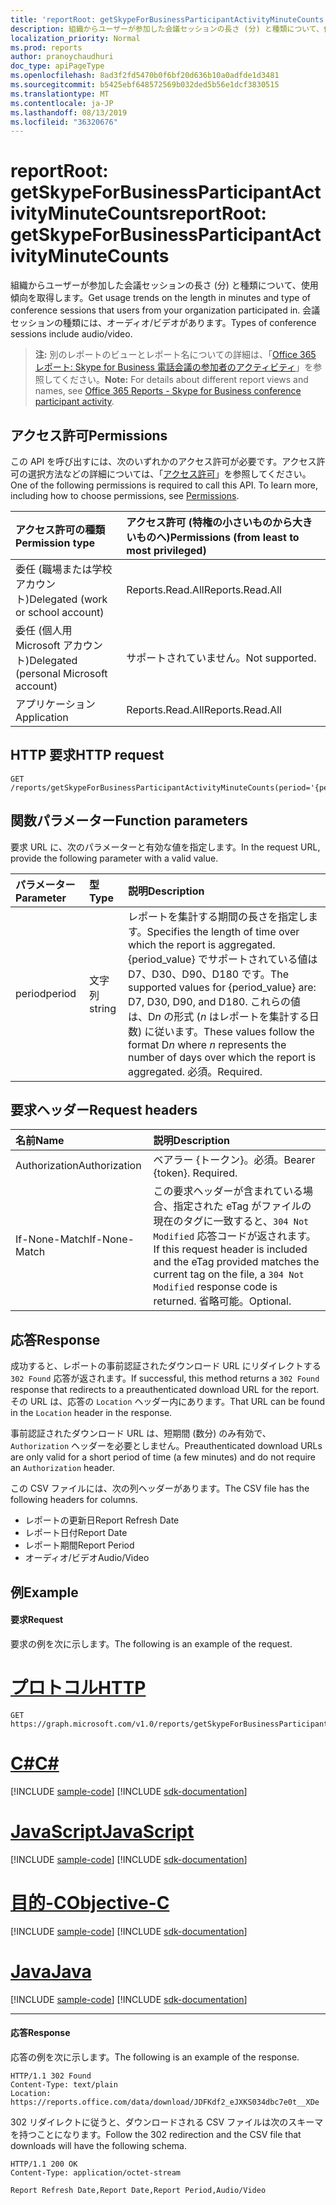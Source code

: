 ```yaml
---
title: 'reportRoot: getSkypeForBusinessParticipantActivityMinuteCounts'
description: 組織からユーザーが参加した会議セッションの長さ (分) と種類について、使用傾向を取得します。 会議セッションの種類には、オーディオ/ビデオがあります。
localization_priority: Normal
ms.prod: reports
author: pranoychaudhuri
doc_type: apiPageType
ms.openlocfilehash: 8ad3f2fd5470b0f6bf20d636b10a0adfde1d3481
ms.sourcegitcommit: b5425ebf648572569b032ded5b56e1dcf3830515
ms.translationtype: MT
ms.contentlocale: ja-JP
ms.lasthandoff: 08/13/2019
ms.locfileid: "36320676"
---
```

# <a name="reportroot-getskypeforbusinessparticipantactivityminutecounts"></a><span data-ttu-id="77219-104">reportRoot: getSkypeForBusinessParticipantActivityMinuteCounts</span><span class="sxs-lookup"><span data-stu-id="77219-104">reportRoot: getSkypeForBusinessParticipantActivityMinuteCounts</span></span>

<span data-ttu-id="77219-105">組織からユーザーが参加した会議セッションの長さ (分) と種類について、使用傾向を取得します。</span><span class="sxs-lookup"><span data-stu-id="77219-105">Get usage trends on the length in minutes and type of conference sessions that users from your organization participated in.</span></span> <span data-ttu-id="77219-106">会議セッションの種類には、オーディオ/ビデオがあります。</span><span class="sxs-lookup"><span data-stu-id="77219-106">Types of conference sessions include audio/video.</span></span>

> <span data-ttu-id="77219-107">**注:** 別のレポートのビューとレポート名についての詳細は、「[Office 365 レポート: Skype for Business 電話会議の参加者のアクティビティ](https://support.office.com/client/Skype-for-Business-Online-conference-participant-activity-c3c89995-65dd-4715-9e38-bb244c742c6b)」を参照してください。</span><span class="sxs-lookup"><span data-stu-id="77219-107">**Note:** For details about different report views and names, see [Office 365 Reports - Skype for Business conference participant activity](https://support.office.com/client/Skype-for-Business-Online-conference-participant-activity-c3c89995-65dd-4715-9e38-bb244c742c6b).</span></span>

## <a name="permissions"></a><span data-ttu-id="77219-108">アクセス許可</span><span class="sxs-lookup"><span data-stu-id="77219-108">Permissions</span></span>

<span data-ttu-id="77219-p103">この API を呼び出すには、次のいずれかのアクセス許可が必要です。アクセス許可の選択方法などの詳細については、「[アクセス許可](/graph/permissions-reference)」を参照してください。</span><span class="sxs-lookup"><span data-stu-id="77219-p103">One of the following permissions is required to call this API. To learn more, including how to choose permissions, see [Permissions](/graph/permissions-reference).</span></span>

| <span data-ttu-id="77219-111">アクセス許可の種類</span><span class="sxs-lookup"><span data-stu-id="77219-111">Permission type</span></span>                        | <span data-ttu-id="77219-112">アクセス許可 (特権の小さいものから大きいものへ)</span><span class="sxs-lookup"><span data-stu-id="77219-112">Permissions (from least to most privileged)</span></span> |
| :------------------------------------- | :--------------------------------------- |
| <span data-ttu-id="77219-113">委任 (職場または学校アカウント)</span><span class="sxs-lookup"><span data-stu-id="77219-113">Delegated (work or school account)</span></span>     | <span data-ttu-id="77219-114">Reports.Read.All</span><span class="sxs-lookup"><span data-stu-id="77219-114">Reports.Read.All</span></span>                         |
| <span data-ttu-id="77219-115">委任 (個人用 Microsoft アカウント)</span><span class="sxs-lookup"><span data-stu-id="77219-115">Delegated (personal Microsoft account)</span></span> | <span data-ttu-id="77219-116">サポートされていません。</span><span class="sxs-lookup"><span data-stu-id="77219-116">Not supported.</span></span>                           |
| <span data-ttu-id="77219-117">アプリケーション</span><span class="sxs-lookup"><span data-stu-id="77219-117">Application</span></span>                            | <span data-ttu-id="77219-118">Reports.Read.All</span><span class="sxs-lookup"><span data-stu-id="77219-118">Reports.Read.All</span></span>                         |

## <a name="http-request"></a><span data-ttu-id="77219-119">HTTP 要求</span><span class="sxs-lookup"><span data-stu-id="77219-119">HTTP request</span></span>


<!-- { "blockType": "ignored" } --> 

```http
GET /reports/getSkypeForBusinessParticipantActivityMinuteCounts(period='{period_value}')
```

## <a name="function-parameters"></a><span data-ttu-id="77219-120">関数パラメーター</span><span class="sxs-lookup"><span data-stu-id="77219-120">Function parameters</span></span>

<span data-ttu-id="77219-121">要求 URL に、次のパラメーターと有効な値を指定します。</span><span class="sxs-lookup"><span data-stu-id="77219-121">In the request URL, provide the following parameter with a valid value.</span></span>

| <span data-ttu-id="77219-122">パラメーター</span><span class="sxs-lookup"><span data-stu-id="77219-122">Parameter</span></span> | <span data-ttu-id="77219-123">型</span><span class="sxs-lookup"><span data-stu-id="77219-123">Type</span></span>   | <span data-ttu-id="77219-124">説明</span><span class="sxs-lookup"><span data-stu-id="77219-124">Description</span></span>                              |
| :-------- | :----- | :--------------------------------------- |
| <span data-ttu-id="77219-125">period</span><span class="sxs-lookup"><span data-stu-id="77219-125">period</span></span>    | <span data-ttu-id="77219-126">文字列</span><span class="sxs-lookup"><span data-stu-id="77219-126">string</span></span> | <span data-ttu-id="77219-127">レポートを集計する期間の長さを指定します。</span><span class="sxs-lookup"><span data-stu-id="77219-127">Specifies the length of time over which the report is aggregated.</span></span> <span data-ttu-id="77219-128">{period_value} でサポートされている値は D7、D30、D90、D180 です。</span><span class="sxs-lookup"><span data-stu-id="77219-128">The supported values for {period_value} are: D7, D30, D90, and D180.</span></span> <span data-ttu-id="77219-129">これらの値は、D*n* の形式 (*n* はレポートを集計する日数) に従います。</span><span class="sxs-lookup"><span data-stu-id="77219-129">These values follow the format D*n* where *n* represents the number of days over which the report is aggregated.</span></span> <span data-ttu-id="77219-130">必須。</span><span class="sxs-lookup"><span data-stu-id="77219-130">Required.</span></span> |

## <a name="request-headers"></a><span data-ttu-id="77219-131">要求ヘッダー</span><span class="sxs-lookup"><span data-stu-id="77219-131">Request headers</span></span>

| <span data-ttu-id="77219-132">名前</span><span class="sxs-lookup"><span data-stu-id="77219-132">Name</span></span>          | <span data-ttu-id="77219-133">説明</span><span class="sxs-lookup"><span data-stu-id="77219-133">Description</span></span>                              |
| :------------ | :--------------------------------------- |
| <span data-ttu-id="77219-134">Authorization</span><span class="sxs-lookup"><span data-stu-id="77219-134">Authorization</span></span> | <span data-ttu-id="77219-p105">ベアラー {トークン}。必須。</span><span class="sxs-lookup"><span data-stu-id="77219-p105">Bearer {token}. Required.</span></span>                |
| <span data-ttu-id="77219-137">If-None-Match</span><span class="sxs-lookup"><span data-stu-id="77219-137">If-None-Match</span></span> | <span data-ttu-id="77219-138">この要求ヘッダーが含まれている場合、指定された eTag がファイルの現在のタグに一致すると、`304 Not Modified` 応答コードが返されます。</span><span class="sxs-lookup"><span data-stu-id="77219-138">If this request header is included and the eTag provided matches the current tag on the file, a `304 Not Modified` response code is returned.</span></span> <span data-ttu-id="77219-139">省略可能。</span><span class="sxs-lookup"><span data-stu-id="77219-139">Optional.</span></span> |

## <a name="response"></a><span data-ttu-id="77219-140">応答</span><span class="sxs-lookup"><span data-stu-id="77219-140">Response</span></span>

<span data-ttu-id="77219-141">成功すると、レポートの事前認証されたダウンロード URL にリダイレクトする `302 Found` 応答が返されます。</span><span class="sxs-lookup"><span data-stu-id="77219-141">If successful, this method returns a `302 Found` response that redirects to a preauthenticated download URL for the report.</span></span> <span data-ttu-id="77219-142">その URL は、応答の `Location` ヘッダー内にあります。</span><span class="sxs-lookup"><span data-stu-id="77219-142">That URL can be found in the `Location` header in the response.</span></span>

<span data-ttu-id="77219-143">事前認証されたダウンロード URL は、短期間 (数分) のみ有効で、`Authorization` ヘッダーを必要としません。</span><span class="sxs-lookup"><span data-stu-id="77219-143">Preauthenticated download URLs are only valid for a short period of time (a few minutes) and do not require an `Authorization` header.</span></span>

<span data-ttu-id="77219-144">この CSV ファイルには、次の列ヘッダーがあります。</span><span class="sxs-lookup"><span data-stu-id="77219-144">The CSV file has the following headers for columns.</span></span>

- <span data-ttu-id="77219-145">レポートの更新日</span><span class="sxs-lookup"><span data-stu-id="77219-145">Report Refresh Date</span></span>
- <span data-ttu-id="77219-146">レポート日付</span><span class="sxs-lookup"><span data-stu-id="77219-146">Report Date</span></span>
- <span data-ttu-id="77219-147">レポート期間</span><span class="sxs-lookup"><span data-stu-id="77219-147">Report Period</span></span>
- <span data-ttu-id="77219-148">オーディオ/ビデオ</span><span class="sxs-lookup"><span data-stu-id="77219-148">Audio/Video</span></span>

## <a name="example"></a><span data-ttu-id="77219-149">例</span><span class="sxs-lookup"><span data-stu-id="77219-149">Example</span></span>

#### <a name="request"></a><span data-ttu-id="77219-150">要求</span><span class="sxs-lookup"><span data-stu-id="77219-150">Request</span></span>

<span data-ttu-id="77219-151">要求の例を次に示します。</span><span class="sxs-lookup"><span data-stu-id="77219-151">The following is an example of the request.</span></span>


# <a name="httptabhttp"></a>[<span data-ttu-id="77219-152">プロトコル</span><span class="sxs-lookup"><span data-stu-id="77219-152">HTTP</span></span>](#tab/http)
<!--{
  "blockType": "request",
  "isComposable": true,
  "name": "reportroot_getskypeforbusinessparticipantactivityminutecounts"
}-->

```http
GET https://graph.microsoft.com/v1.0/reports/getSkypeForBusinessParticipantActivityMinuteCounts(period='D7')
```
# <a name="ctabcsharp"></a>[<span data-ttu-id="77219-153">C#</span><span class="sxs-lookup"><span data-stu-id="77219-153">C#</span></span>](#tab/csharp)
[!INCLUDE [sample-code](../includes/snippets/csharp/reportroot-getskypeforbusinessparticipantactivityminutecounts-csharp-snippets.md)]
[!INCLUDE [sdk-documentation](../includes/snippets/snippets-sdk-documentation-link.md)]

# <a name="javascripttabjavascript"></a>[<span data-ttu-id="77219-154">JavaScript</span><span class="sxs-lookup"><span data-stu-id="77219-154">JavaScript</span></span>](#tab/javascript)
[!INCLUDE [sample-code](../includes/snippets/javascript/reportroot-getskypeforbusinessparticipantactivityminutecounts-javascript-snippets.md)]
[!INCLUDE [sdk-documentation](../includes/snippets/snippets-sdk-documentation-link.md)]

# <a name="objective-ctabobjc"></a>[<span data-ttu-id="77219-155">目的-C</span><span class="sxs-lookup"><span data-stu-id="77219-155">Objective-C</span></span>](#tab/objc)
[!INCLUDE [sample-code](../includes/snippets/objc/reportroot-getskypeforbusinessparticipantactivityminutecounts-objc-snippets.md)]
[!INCLUDE [sdk-documentation](../includes/snippets/snippets-sdk-documentation-link.md)]

# <a name="javatabjava"></a>[<span data-ttu-id="77219-156">Java</span><span class="sxs-lookup"><span data-stu-id="77219-156">Java</span></span>](#tab/java)
[!INCLUDE [sample-code](../includes/snippets/java/reportroot-getskypeforbusinessparticipantactivityminutecounts-java-snippets.md)]
[!INCLUDE [sdk-documentation](../includes/snippets/snippets-sdk-documentation-link.md)]

---


#### <a name="response"></a><span data-ttu-id="77219-157">応答</span><span class="sxs-lookup"><span data-stu-id="77219-157">Response</span></span>

<span data-ttu-id="77219-158">応答の例を次に示します。</span><span class="sxs-lookup"><span data-stu-id="77219-158">The following is an example of the response.</span></span>

<!-- {
  "blockType": "response",
  "truncated": true,
  "@odata.type": "microsoft.graph.report"
} -->

```http
HTTP/1.1 302 Found
Content-Type: text/plain
Location: https://reports.office.com/data/download/JDFKdf2_eJXKS034dbc7e0t__XDe
```

<span data-ttu-id="77219-159">302 リダイレクトに従うと、ダウンロードされる CSV ファイルは次のスキーマを持つことになります。</span><span class="sxs-lookup"><span data-stu-id="77219-159">Follow the 302 redirection and the CSV file that downloads will have the following schema.</span></span>

<!-- { "blockType": "ignored" } --> 

```http
HTTP/1.1 200 OK
Content-Type: application/octet-stream

Report Refresh Date,Report Date,Report Period,Audio/Video
```
<!-- uuid: 8fcb5dbc-d5aa-4681-8e31-b001d5168d79 
2015-10-25 14:57:30 UTC -->
<!-- {
  "type": "#page.annotation",
  "description": "Example",
  "keywords": "",
  "section": "documentation",
  "tocPath": "",
  "suppressions": [
  ]
}-->
